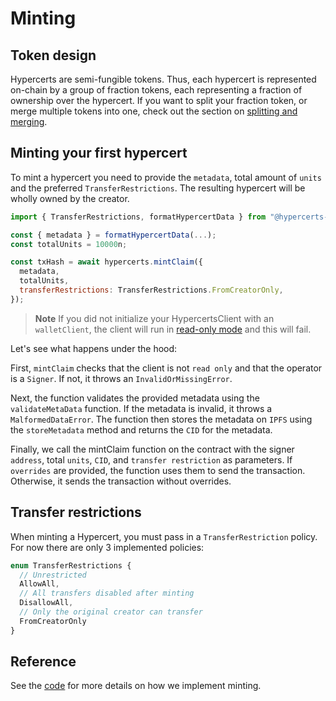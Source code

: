 # Minting

## Token design

Hypercerts are semi-fungible tokens.
Thus, each hypercert is represented on-chain by a group of fraction tokens,
each representing a fraction of ownership over the hypercert.
If you want to split your fraction token, or merge multiple tokens into one,
check out the section on [splitting and merging](./split-merge.md).

## Minting your first hypercert

To mint a hypercert you need to provide the `metadata`, total amount of `units` and the preferred `TransferRestrictions`.
The resulting hypercert will be wholly owned by the creator.

```js
import { TransferRestrictions, formatHypercertData } from "@hypercerts-org/sdk"

const { metadata } = formatHypercertData(...);
const totalUnits = 10000n;

const txHash = await hypercerts.mintClaim({
  metadata,
  totalUnits,
  transferRestrictions: TransferRestrictions.FromCreatorOnly,
});
```

> **Note** If you did not initialize your HypercertsClient with an `walletClient`, the client will run in [read-only mode](#read-only-mode) and this will fail.

Let's see what happens under the hood:

First, `mintClaim` checks that the client is not `read only` and that the operator is a `Signer`. If not, it throws an `InvalidOrMissingError`.

Next, the function validates the provided metadata using the `validateMetaData` function. If the metadata is invalid, it throws a `MalformedDataError`. The function then stores the metadata on `IPFS` using the `storeMetadata` method and returns the `CID` for the metadata.

Finally, we call the mintClaim function on the contract with the signer `address`, total `units`, `CID`, and `transfer restriction` as parameters. If `overrides` are provided, the function uses them to send the transaction. Otherwise, it sends the transaction without overrides.

## Transfer restrictions

When minting a Hypercert, you must pass in a `TransferRestriction` policy. For now there are only 3 implemented policies:

```js
enum TransferRestrictions {
  // Unrestricted
  AllowAll,
  // All transfers disabled after minting
  DisallowAll,
  // Only the original creator can transfer
  FromCreatorOnly
}
```

## Reference

See the [code](https://github.com/hypercerts-org/hypercerts/tree/main/sdk/src/client.ts)
for more details on how we implement minting.
